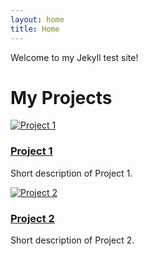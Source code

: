 ```yaml
---
layout: home
title: Home
---
```

Welcome to my Jekyll test site!

# My Projects

<div class="projects-gallery">

  <div class="project-card">
    <a href="/jekyll-learning/projects/ottawa-adult-dance-classes/">
      <img src="https://via.placeholder.com/300x200?text=Project+1" alt="Project 1" />
      <h3>Project 1</h3>
    </a>
    <p>Short description of Project 1.</p>
  </div>

  <div class="project-card">
    <a href="/jekyll-learning/projects/ottawa-library-programs/">
      <img src="https://via.placeholder.com/300x200?text=Project+2" alt="Project 2" />
      <h3>Project 2</h3>
    </a>
    <p>Short description of Project 2.</p>
  </div>

</div>
